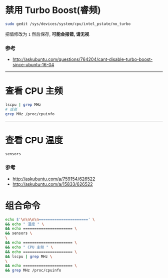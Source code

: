 # 禁用 Turbo Boost(睿频)
``` bash
sudo gedit /sys/devices/system/cpu/intel_pstate/no_turbo
```
把值修改为 `1` 然后保存, **可能会报错, 请无视**

### 参考
- http://askubuntu.com/questions/764204/cant-disable-turbo-boost-since-ubuntu-16-04

------

# 查看 CPU 主频
``` bash
lscpu | grep MHz
# 或者
grep MHz /proc/cpuinfo
```

------

# 查看 CPU 温度
``` bash
sensors
```

### 参考
- http://askubuntu.com/a/759154/626522
- http://askubuntu.com/a/15833/626522


# 组合命令
``` bash
echo $'\n\n\n\n======================' \
&& echo " 温度 " \
&& echo ====================== \
&& sensors \
\
&& echo ====================== \
&& echo " CPU 主频 " \
&& echo ====================== \
&& lscpu | grep MHz \
\
&& echo ====================== \
&& grep MHz /proc/cpuinfo
```
